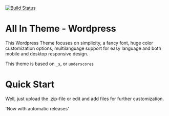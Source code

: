 [![Build Status](https://travis-ci.org/Automattic/_s.svg?branch=master)](https://travis-ci.org/Automattic/_s)

# All In Theme - Wordpress

This Wordpress Theme focuses on simplicity, a fancy font, huge color customization options, multilanguage support for easy language and both mobile and desktop responsive design.

This theme is based on `_s`, or `underscores`

# Quick Start

Well, just upload the .zip-file or edit and add files for further customization.

'Now with automatic releases'